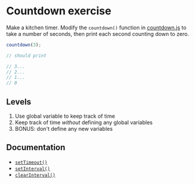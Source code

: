 # Countdown exercise

Make a kitchen timer.  Modify the `countdown()` function in [countdown.js](countdown.js) to take a number of seconds, then print each second counting down to zero.

```javascript
countdown(3);

// should print

// 3...
// 2...
// 1...
// 0
```

## Levels

1. Use global variable to keep track of time
1. Keep track of time *without* defining any global variables
1. BONUS: don't define any new variables

## Documentation

* [`setTimeout()`]( https://developer.mozilla.org/en-US/docs/DOM/window.setTimeout)
* [`setInterval()`](https://developer.mozilla.org/en-US/docs/DOM/window.setInterval)
* [`clearInterval()`](https://developer.mozilla.org/en-US/docs/Web/API/window.clearInterval)
